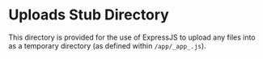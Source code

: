 # Uploads Stub Directory

This directory is provided for the use of ExpressJS to upload any files into as a temporary directory (as defined within `/app/_app_.js`).
